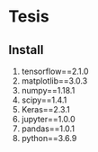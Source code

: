 # Tesis

## Install
1. tensorflow==2.1.0
2. matplotlib==3.0.3  
3. numpy==1.18.1
4. scipy==1.4.1
5. Keras==2.3.1 
6. jupyter==1.0.0
7. pandas==1.0.1
8. python==3.6.9